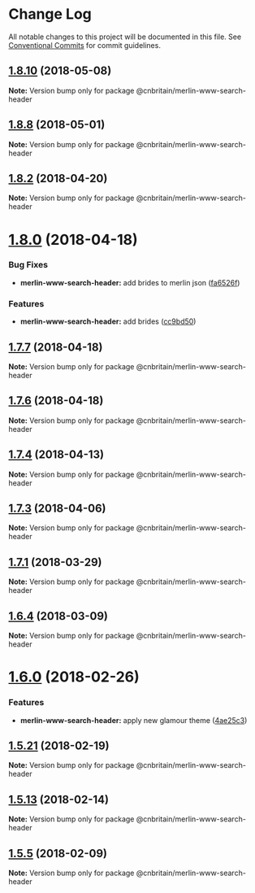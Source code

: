 # Change Log

All notable changes to this project will be documented in this file.
See [Conventional Commits](https://conventionalcommits.org) for commit guidelines.

<a name="1.8.10"></a>
## [1.8.10](https://github.com/cnduk/merlin-www-components/compare/@cnbritain/merlin-www-search-header@1.8.9...@cnbritain/merlin-www-search-header@1.8.10) (2018-05-08)




**Note:** Version bump only for package @cnbritain/merlin-www-search-header

<a name="1.8.8"></a>
## [1.8.8](https://github.com/cnduk/merlin-www-components/compare/@cnbritain/merlin-www-search-header@1.8.7...@cnbritain/merlin-www-search-header@1.8.8) (2018-05-01)




**Note:** Version bump only for package @cnbritain/merlin-www-search-header

<a name="1.8.2"></a>
## [1.8.2](https://github.com/cnduk/merlin-www-components/compare/@cnbritain/merlin-www-search-header@1.8.1...@cnbritain/merlin-www-search-header@1.8.2) (2018-04-20)




**Note:** Version bump only for package @cnbritain/merlin-www-search-header

<a name="1.8.0"></a>
# [1.8.0](https://github.com/cnduk/merlin-www-components/compare/@cnbritain/merlin-www-search-header@1.7.7...@cnbritain/merlin-www-search-header@1.8.0) (2018-04-18)


### Bug Fixes

* **merlin-www-search-header:** add brides to merlin json ([fa6526f](https://github.com/cnduk/merlin-www-components/commit/fa6526f))


### Features

* **merlin-www-search-header:** add brides ([cc9bd50](https://github.com/cnduk/merlin-www-components/commit/cc9bd50))




<a name="1.7.7"></a>
## [1.7.7](https://github.com/cnduk/merlin-www-components/compare/@cnbritain/merlin-www-search-header@1.7.6...@cnbritain/merlin-www-search-header@1.7.7) (2018-04-18)




**Note:** Version bump only for package @cnbritain/merlin-www-search-header

<a name="1.7.6"></a>
## [1.7.6](https://github.com/cnduk/merlin-www-components/compare/@cnbritain/merlin-www-search-header@1.7.5...@cnbritain/merlin-www-search-header@1.7.6) (2018-04-18)




**Note:** Version bump only for package @cnbritain/merlin-www-search-header

<a name="1.7.4"></a>
## [1.7.4](https://github.com/cnduk/merlin-www-components/compare/@cnbritain/merlin-www-search-header@1.7.3...@cnbritain/merlin-www-search-header@1.7.4) (2018-04-13)




**Note:** Version bump only for package @cnbritain/merlin-www-search-header

<a name="1.7.3"></a>
## [1.7.3](https://github.com/cnduk/merlin-www-components/compare/@cnbritain/merlin-www-search-header@1.7.2...@cnbritain/merlin-www-search-header@1.7.3) (2018-04-06)




**Note:** Version bump only for package @cnbritain/merlin-www-search-header

<a name="1.7.1"></a>
## [1.7.1](https://github.com/cnduk/merlin-www-components/compare/@cnbritain/merlin-www-search-header@1.7.0...@cnbritain/merlin-www-search-header@1.7.1) (2018-03-29)




**Note:** Version bump only for package @cnbritain/merlin-www-search-header

<a name="1.6.4"></a>
## [1.6.4](https://github.com/cnduk/merlin-www-components/compare/@cnbritain/merlin-www-search-header@1.6.3...@cnbritain/merlin-www-search-header@1.6.4) (2018-03-09)




**Note:** Version bump only for package @cnbritain/merlin-www-search-header

<a name="1.6.0"></a>
# [1.6.0](https://github.com/cnduk/merlin-www-components/compare/@cnbritain/merlin-www-search-header@1.5.26...@cnbritain/merlin-www-search-header@1.6.0) (2018-02-26)


### Features

* **merlin-www-search-header:** apply new glamour theme ([4ae25c3](https://github.com/cnduk/merlin-www-components/commit/4ae25c3))




<a name="1.5.21"></a>
## [1.5.21](https://github.com/cnduk/merlin-www-components/compare/@cnbritain/merlin-www-search-header@1.5.20...@cnbritain/merlin-www-search-header@1.5.21) (2018-02-19)




**Note:** Version bump only for package @cnbritain/merlin-www-search-header

<a name="1.5.13"></a>
## [1.5.13](https://github.com/cnduk/merlin-www-components/compare/@cnbritain/merlin-www-search-header@1.5.12...@cnbritain/merlin-www-search-header@1.5.13) (2018-02-14)




**Note:** Version bump only for package @cnbritain/merlin-www-search-header

<a name="1.5.5"></a>
## [1.5.5](https://github.com/cnduk/merlin-www-components/compare/@cnbritain/merlin-www-search-header@1.5.4...@cnbritain/merlin-www-search-header@1.5.5) (2018-02-09)




**Note:** Version bump only for package @cnbritain/merlin-www-search-header
